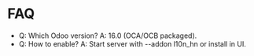 # FAQ

- Q: Which Odoo version? A: 16.0 (OCA/OCB packaged).
- Q: How to enable? A: Start server with --addon l10n_hn or install in UI.
